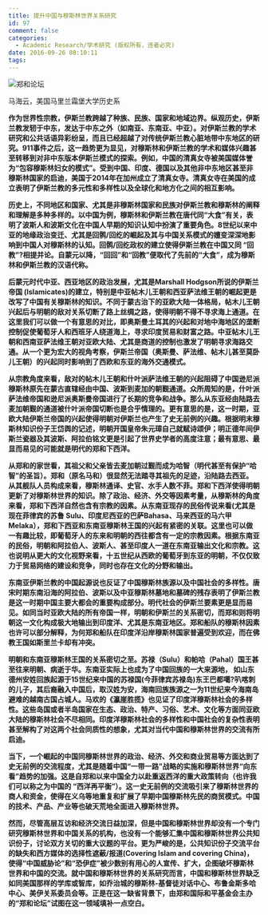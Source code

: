```yaml
---
title: 提升中国与穆斯林世界关系研究
id: 97
comment: false
categories:
  - Academic Research/学术研究 (版权所有，违者必究)
date: 2016-09-26 08:10:11
tags:
---
```


![郑和论坛](http://zhengheforum.github.io/uploads/2016/07/logo120.png)

马海云，美国马里兰霜堡大学历史系

**作为世界性宗教，伊斯兰教跨越了种族、民族、国家和地域边界。纵观历史，伊斯兰教发轫于中东，发达于中东之外（如南亚、东南亚、中亚）。对伊斯兰教的学术研究和公共话语异彩纷呈，而且已经超越了对传统伊斯兰教心脏地带中东地区的研究。911事件之后，这一趋势更为显见，对穆斯林和伊斯兰教的学术和媒体兴趣甚至转移到对非中东版本伊斯兰模式的探索。例如，中国的清真女寺被美国媒体誉为“包容穆斯林妇女的模式”。受到中国、印度、德国以及其他非中东地区甚至非穆斯林国家的启迪，美国于2014年在加州成立了清真女寺。清真女寺在美国的成立表明了伊斯兰教的多元性和多样性以及全球化和地方化之间的相互影响。**

**历史上，不同地区和国家、尤其是非穆斯林国家和民族对伊斯兰教和穆斯林的阐释和理解是多种多样的。以中国为例，穆斯林和伊斯兰教在唐代同“大食”有关，表明了波斯人和波斯文化在中国人早期的知识认知中扮演了重要角色。8世纪以来中亚的地缘政治变迁、尤其是回鹘/回纥的崛起及其与中国关系模式的嬗变深深地影响到中国人对穆斯林的认知。回鹘/回纥政权的建立使得伊斯兰教在中国又同 “回教”?相提并论。自蒙元以降，“回回”和“回教”便取代了先前的“大食”，成为穆斯林和伊斯兰教的汉语代称。**

**后蒙元时代中亚、西亚地区的政治发展，尤其是Marshall Hodgson所说的伊斯兰帝国 (Islamicates)的建立，特别是中亚帖木儿王朝和西亚萨法维王朝的崛起更是改写了中国有关穆斯林的知识。不同于蒙古治下的亚欧大陆一体格局，帖木儿王朝兴起后与明朝的敌对关系切断了路上丝绸之路，使得明朝不得不寻求海上通道。在这里我们可以做一个有意思的对比，即奥斯曼土耳其的兴起和对地中海地区的垄断控制促使葡萄牙人和西班牙人绕道海上，寻求印度贸易和财富之路。中亚帖木儿王朝和西南亚萨法维王朝对亚欧大陆、尤其是商道的控制也激发了明朝寻求海路交通。从一个更为宏大的视角考察，伊斯兰帝国（奥斯曼、萨法维、帖木儿甚至莫卧儿王朝）的兴起同时影响到了西欧和东亚的海外交通模式。**

**从宗教角度来看，敌对的帖木儿王朝和什叶派萨法维王朝的兴起阻碍了中国逊尼派穆斯林原先在蒙古直辖经由中国、波斯到麦加的朝觐通道。众所周知的是，什叶派萨法维帝国和逊尼派奥斯曼帝国进行了长期的竞争和战争。那么从东亚经由陆路去麦加朝觐的通道被什叶派帝国切断也是合乎情理的。更有意思的是，这一时期，亚欧大陆伊斯兰帝国的兴起使得明朝对伊斯兰也产生了史无前例的兴趣。根据明末穆斯林知识份子王岱舆的记述，明朝开国皇帝朱元璋自己就赋诗颂伊；明正德年间伊斯兰瓷器及其波斯、阿拉伯铭文更是引起了世界史学者的高度注意；最有意思、最显而易见的可能就是明代的郑和下西洋。**

**从郑和的家世看，其祖父和父亲皆去麦加朝过觐而成为哈智（明代甚至有保护“哈智”的圣旨）。郑和（原名马和）很显然无法踏寻其祖先的足迹，沿陆路去西亚。从其舰队人员构成来看，穆斯林通译、史官、水手人数不菲。郑和下西洋使得明朝更新了对穆斯林世界的知识。除了政治、经济、外交等因素考量，从穆斯林的角度来看，郑和下西洋自然也含有宗教的因素。从东南亚现存的民俗传说来看(尤其是现在菲律宾的苏鲁 Sulu、印度尼西亚的巴萨Bahasa、马来西亚的马六甲Melaka），郑和下西亚和东南亚穆斯林王国的兴起有紧密的关联。这里也可以做一有趣比较，即葡萄牙人的东来和明朝的西往都含有一定的宗教因素。根据东南亚的民俗，明朝和阿拉伯人、波斯人、甚至印度人一道在东南亚输出文化和宗教。这也说明从更大的文化视野来看，十五世纪从西欧的葡萄牙到东亚的明朝，不仅仅致力于贸易网络的建设和竞争，同时也存在文化的分野和输出。**

**东南亚伊斯兰教的中国起源说也反证了中国穆斯林族源以及中国社会的多样性。唐宋时期东南沿海的阿拉伯、波斯以及中亚穆斯林墓地和墓碑的残存表明了伊斯兰教是这一时期中国主要大都会的重要构成部分。明代社会的伊斯兰要素更是显而易见。如同当时亚欧大陆的所有帝国一样，明朝和伊斯兰的关系密切，而郑和则将明朝这一文化构成极大地输出到印度洋、尤其是东南亚地区。郑和船队的穆斯林因素也许可以部分解释，为何郑和船队在印度洋沿岸穆斯林国家普遍受到欢迎，而在佛教王国如斯里兰卡却有冲突。**

**明朝和东南亚穆斯林王国的关系密切之至。苏禄（Sulu）和帕哈（Pahal）国王甚至往来明朝、病逝于华。东南亚实际上也成为了中国回族的一大来源地， 如山东德州安姓回族起源于15世纪来中国的苏禄国(今菲律宾苏禄岛)东王巴都噶?叭喀刺的儿子，其后裔融入中国后，取汉姓为安，海南回族族源之一为11世纪来今海南岛避难的越南古国占城人。马欢的《瀛崖胜揽》也见证了印度洋穆斯林社会的多样性。这些岛国或者半岛国家在生态、政治、特产、习俗、艺术、文化等方面同亚欧大陆的穆斯林社会不尽相同。印度洋穆斯林社会的多样性和中国社会的复杂性表明甚至解构了对这两个社会同质性的想象，尤其对当代中国和穆斯林世界的交流有所启迪。**

**当下，一个崛起的中国同穆斯林世界的政治、经济、外交和商业贸易等方面达到了史无前例的交流程度，尤其是随着中国“一带一路”战略的实施和穆斯林世界“向东看”趋势的加强。这是自郑和以来中国全力以赴重返西洋的重大政策转向（也许我们可以称之为中国的 “西洋再平衡”）。这一史无前例的交流吸引来了穆斯林世界的商人和资金，使得在义乌等地重复和扩展了早期中国穆斯林先民的商贸模式。中国的技术、产品、产业等也破天荒地全面进入穆斯林世界。**

**然而，尽管高层互访和经济交流日益加深，但是中国和穆斯林世界却没有一个专门研究穆斯林世界和中国关系的机构，也没有一个能够汇集中国和穆斯林世界公共知识份子，讨论双方关切的重大议题的平台。更为严峻的是，公共知识份子交流平台的缺失和西方媒体的选择性遮蔽/报道(Covering Islam and covering China)，使得“中国威胁论”和“恐伊症”被少数别有用心的人宣传、扩大，企图破坏穆斯林世界和中国的交流。就中国和穆斯林世界的关系研究而言，中国和穆斯林世界缺乏如同美国那样的学库或智库，如乔治城的穆斯林-基督徒对话中心、布鲁金斯多哈中心、美伊关系委员会等。正是在这一缺省背景下，由郑和国际和平基金会主办的“郑和论坛”试图在这一领域填补一点空白。**
